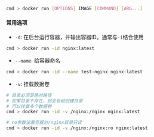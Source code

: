 ```bash
cmd > docker run [OPTIONS] IMAGE [COMMAND] [ARG...]
```

#### 常用选项

- `-d`: 在后台运行容器，并输出容器ID。通常与`-i`结合使用

```bash
cmd > docker run -id nginx:latest
```

- `--name`: 给容器命名

```bash
cmd > docker run -id --name test-nginx nginx:latest
```

- `-v`: 挂载数据卷

```bash
# 目录必须是绝对路径
# 如果目录不存在，则会自动创建目录
# 可以挂载多个数据卷
cmd > docker run -id -v /nginx:/nginx nginx:latest

# ro参数设置容器对/nginx目录只读
cmd > docker run -id -v /nginx:/nginx:ro nginx:latest
```